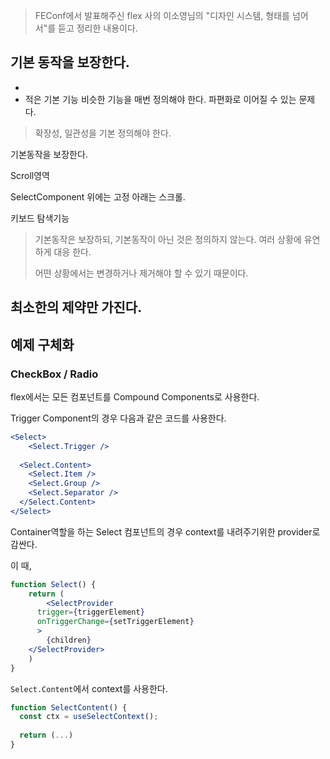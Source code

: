 > FEConf에서 발표해주신 flex 사의 이소영님의 "디자인 시스템, 형태를 넘어서"를 듣고 정리한 내용이다.



## 기본 동작을 보장한다.

- 
- 적은 기본 기능
  비슷한 기능을 매번 정의해야 한다. 파편화로 이어질 수 있는 문제다.

>  확장성, 일관성을 기본 정의해야 한다.



기본동작을 보장한다.

Scroll영역

SelectComponent 위에는 고정 아래는 스크롤.



키보드 탐색기능



> 기본동작은 보장하되, 기본동작이 아닌 것은 정의하지 않는다. 여러 상황에 유연하게 대응 한다.
>
> 어떤 상황에서는 변경하거나 제거해야 할 수 있기 때문이다.



## 최소한의 제약만 가진다.





## 예제 구체화

### CheckBox / Radio



flex에서는 모든 컴포넌트를 Compound Components로 사용한다.

Trigger Component의 경우 다음과 같은 코드를 사용한다.

```jsx
<Select>
	<Select.Trigger />
  
  <Select.Content>
  	<Select.Item />
    <Select.Group />
    <Select.Separator />
  </Select.Content>
</Select>
```



Container역할을 하는 Select 컴포넌트의 경우 context를 내려주기위한 provider로 감싼다.

이 때, 

```jsx
function Select() {
	return (
		<SelectProvider
      trigger={triggerElement}
      onTriggerChange={setTriggerElement}
      >
    	{children}
    </SelectProvider>
	)
}
```



`Select.Content`에서 context를 사용한다.

```jsx
function SelectContent() {
  const ctx = useSelectContext();
  
  return (...)
}
```





